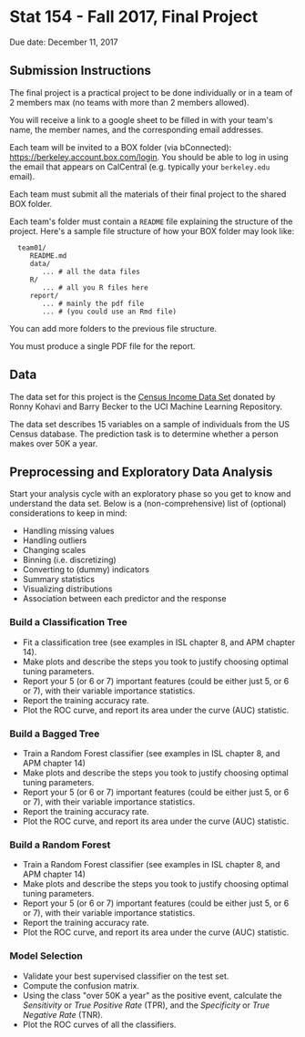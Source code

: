 Stat 154 - Fall 2017, Final Project
================
Due date: December 11, 2017

Submission Instructions
-----------------------

The final project is a practical project to be done individually or in a team of 2 members max (no teams with more than 2 members allowed).

You will receive a link to a google sheet to be filled in with your team's name, the member names, and the corresponding email addresses.

Each team will be invited to a BOX folder (via bConnected): <https://berkeley.account.box.com/login>. You should be able to log in using the email that appears on CalCentral (e.g. typically your `berkeley.edu` email).

Each team must submit all the materials of their final project to the shared BOX folder.

Each team's folder must contain a `README` file explaining the structure of the project. Here's a sample file structure of how your BOX folder may look like:

      team01/
         README.md
         data/
            ... # all the data files
         R/
            ... # all you R files here
         report/
            ... # mainly the pdf file
            ... # (you could use an Rmd file)

You can add more folders to the previous file structure.

You must produce a single PDF file for the report.

Data
----

The data set for this project is the [Census Income Data Set](https://archive.ics.uci.edu/ml/datasets/Census+Income) donated by Ronny Kohavi and Barry Becker to the UCI Machine Learning Repository.

The data set describes 15 variables on a sample of individuals from the US Census database. The prediction task is to determine whether a person makes over 50K a year.

Preprocessing and Exploratory Data Analysis
-------------------------------------------

Start your analysis cycle with an exploratory phase so you get to know and understand the data set. Below is a (non-comprehensive) list of (optional) considerations to keep in mind:

-   Handling missing values
-   Handling outliers
-   Changing scales
-   Binning (i.e. discretizing)
-   Converting to (dummy) indicators
-   Summary statistics
-   Visualizing distributions
-   Association between each predictor and the response

### Build a Classification Tree

-   Fit a classification tree (see examples in ISL chapter 8, and APM chapter 14).
-   Make plots and describe the steps you took to justify choosing optimal tuning parameters.
-   Report your 5 (or 6 or 7) important features (could be either just 5, or 6 or 7), with their variable importance statistics.
-   Report the training accuracy rate.
-   Plot the ROC curve, and report its area under the curve (AUC) statistic.

### Build a Bagged Tree

-   Train a Random Forest classifier (see examples in ISL chapter 8, and APM chapter 14)
-   Make plots and describe the steps you took to justify choosing optimal tuning parameters.
-   Report your 5 (or 6 or 7) important features (could be either just 5, or 6 or 7), with their variable importance statistics.
-   Report the training accuracy rate.
-   Plot the ROC curve, and report its area under the curve (AUC) statistic.

### Build a Random Forest

-   Train a Random Forest classifier (see examples in ISL chapter 8, and APM chapter 14)
-   Make plots and describe the steps you took to justify choosing optimal tuning parameters.
-   Report your 5 (or 6 or 7) important features (could be either just 5, or 6 or 7), with their variable importance statistics.
-   Report the training accuracy rate.
-   Plot the ROC curve, and report its area under the curve (AUC) statistic.

### Model Selection

-   Validate your best supervised classifier on the test set.
-   Compute the confusion matrix.
-   Using the class "over 50K a year" as the positive event, calculate the *Sensitivity* or *True Positive Rate* (TPR), and the *Specificity* or *True Negative Rate* (TNR).
-   Plot the ROC curves of all the classifiers.
